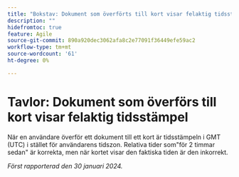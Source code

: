 ```yaml
---
title: "Bokstav: Dokument som överförts till kort visar felaktig tidsstämpel"
description: ""
hidefromtoc: true
feature: Agile
source-git-commit: 890a920dec3062afa8c2e77091f36449efe59ac2
workflow-type: tm+mt
source-wordcount: '61'
ht-degree: 0%

---
```



# Tavlor: Dokument som överförs till kort visar felaktig tidsstämpel

När en användare överför ett dokument till ett kort är tidsstämpeln i GMT (UTC) i stället för användarens tidszon. Relativa tider som&quot;för 2 timmar sedan&quot; är korrekta, men när kortet visar den faktiska tiden är den inkorrekt.

_Först rapporterad den 30 januari 2024._
